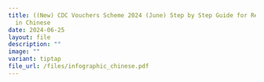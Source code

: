 ```yaml
---
title: ((New) CDC Vouchers Scheme 2024 (June) Step by Step Guide for Residents
  in Chinese
date: 2024-06-25
layout: file
description: ""
image: ""
variant: tiptap
file_url: /files/infographic_chinese.pdf
---
```

